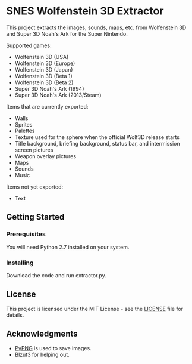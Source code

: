 # SNES Wolfenstein 3D Extractor

This project extracts the images, sounds, maps, etc. from Wolfenstein 3D and Super 3D Noah's Ark for the Super Nintendo.

Supported games:
* Wolfenstein 3D (USA)
* Wolfenstein 3D (Europe)
* Wolfenstein 3D (Japan)
* Wolfenstein 3D (Beta 1)
* Wolfenstein 3D (Beta 2)
* Super 3D Noah's Ark (1994)
* Super 3D Noah's Ark (2013/Steam)

Items that are currently exported:
* Walls
* Sprites
* Palettes
* Texture used for the sphere when the official Wolf3D release starts
* Title background, briefing background, status bar, and intermission screen pictures
* Weapon overlay pictures
* Maps
* Sounds
* Music

Items not yet exported:
* Text

## Getting Started

### Prerequisites

You will need Python 2.7 installed on your system.

### Installing

Download the code and run extractor.py.

## License

This project is licensed under the MIT License - see the [LICENSE](LICENSE) file for details.

## Acknowledgments

* [PyPNG](https://github.com/drj11/pypng) is used to save images.
* Blzut3 for helping out.

